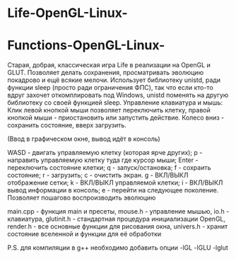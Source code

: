 # Life-OpenGL-Linux-

# Functions-OpenGL-Linux-
Старая, добрая, классическая игра Life в реализации на OpenGL и GLUT. Позволяет делать сохранения, просматривать эволюцию покадрово и ещё всякие мелочи. Использует библиотеку unistd, ради функции sleep (просто ради ограничения ФПС), так что если кто-то вдруг захочет откомплировать под Windows, unistd поменять на другую библиотеку со своей функцией sleep. Управление клавиатура и мышь:
Клик левой кнопкой мыши позволяет переключить клетку, правой кнопкой мыши - приостановить или запустить действие. Колесо вниз - сохранить состояние, вверх загрузить.

(Ввод в графическом окне, вывод идёт в консоль)

WASD - двигать управляемую клетку (которая ярче других);
p - направить управляемую клетку туда где курсор мыши;
Enter - переключить состояние клетки;
q - запуск/остановка;
f - сохраить состояние;
r - загрузить;
c - очистить экран.
g - ВКЛ/ВЫКЛ отображение сетки;
k - ВКЛ/ВЫКЛ управляемой клетки;
i - ВКЛ/ВЫКЛ вывод информации в консоль;
e - перейти на следующее поколение. Позволяет пошагово воспроизводить эволюцию


main.cpp - функция main и пресеты,
mouse.h - управление мышью,
io.h - клавиатура,
glutinit.h - стандартная процедура инициализации OpenGL,
render.h - все основные функции для рисования окна,
univers.h - хранит состояние вселенной и функции для её обработки

P.S. для компиляции в g++ необходимо добавить опции -lGL -lGLU -lglut
